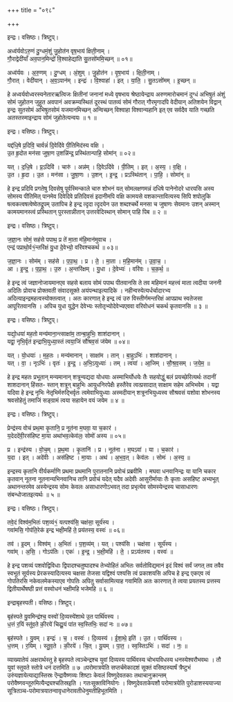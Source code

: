 +++
title = "०९८"

+++


इन्द्रः। वसिष्ठः। त्रिष्टुप्।

अध्व॑र्यवोऽरु॒णं दु॒ग्धमं॒शुं जु॒होत॑न वृष॒भाय॑ क्षिती॒नाम् ।  
गौ॒राद्वेदी॑याँ अव॒पान॒मिन्द्रो॑ वि॒श्वाहेद्या॑ति सु॒तसो॑ममि॒च्छन् ॥ ०१॥

अध्व॑र्यवः । अ॒रु॒णम् । दु॒ग्धम् । अं॒शुम् । जु॒होत॑न । वृ॒ष॒भाय॑ । क्षि॒ती॒नाम् ।  
गौ॒रात् । वेदी॑यान् । अ॒व॒ऽपान॑म् । इन्द्रः॑ । वि॒श्वाहा॑ । इत् । या॒ति॒ । सु॒तऽसो॑मम् । इ॒च्छन् ॥

हे अध्वर्यवोध्वरस्यनेतारऋत्विजः क्षितीनां जनानां मध्ये वृषभाय श्रेष्ठायेन्द्राय अरुणमारोचमानं दुग्धं अभिषुतं अंशुं सोमं जुहोतन जुहुत अवपानं अवक्रम्यस्थितं दूरस्थं पातव्यं सोमं गौरात् गौरमृगादपि वेदीयान् अतिशयेन विद्वान् इन्द्रः सुतसोमं अभिषुतसोमं यजमानमिच्छन् अन्विच्छन् विश्वाहा विश्वान्यहानि इत् एव सर्वदैव याति गच्छति अतस्तस्माइन्द्राय सोमं जुहोतेत्यन्वयः ॥ १ ॥

इन्द्रः। वसिष्ठः। त्रिष्टुप्।

यद्द॑धि॒षे प्र॒दिवि॒ चार्वन्नं॑ दि॒वेदि॑वे पी॒तिमिद॑स्य वक्षि ।  
उ॒त हृ॒दोत मन॑सा जुषा॒ण उ॒शन्नि॑न्द्र॒ प्रस्थि॑तान्पाहि॒ सोमा॑न् ॥ ०२॥

यत् । द॒धि॒षे । प्र॒ऽदिवि॑ । चारु॑ । अन्न॑म् । दि॒वेऽदि॑वे । पी॒तिम् । इत् । अ॒स्य॒ । व॒क्षि॒ ।  
उ॒त । हृ॒दा । उ॒त । मन॑सा । जु॒षा॒णः । उ॒शन् । इ॒न्द्र॒ । प्रऽस्थि॑तान् । पा॒हि॒ । सोमा॑न् ॥

हे इन्द्र प्रदिवि प्रगतेषु दिवसेषु पूर्वस्मिन्काले चारु शोभनं यत् सोमलक्षणमन्नं दधिषे पानेनोदरे धारयसि अस्य सोमस्य पीतिमित् पानमेव दिवेदिवे प्रतिदिवसं इदानीमपि वक्षि कामयसे वशकान्तावित्यस्य सिपि शपोलुकि षत्वकत्वषत्वेष्वेतद्रूपम् उतापिच हे इन्द्र त्दृदा त्दृदयेन उत शब्दश्चर्थे मनसा च जुषाणः सेवमानः उशन् अस्मान् कामयमानस्त्वं प्रस्थितान् पुरस्तान्नीतान् उत्तरवेदिस्थान् सोमान् पाहि पिब ॥ २ ॥

इन्द्रः। वसिष्ठः। त्रिष्टुप्।

ज॒ज्ञा॒नः सोमं॒ सह॑से पपाथ॒ प्र ते॑ मा॒ता म॑हि॒मान॑मुवाच ।  
एन्द्र॑ पप्राथो॒र्व१॒॑न्तरि॑क्षं यु॒धा दे॒वेभ्यो॒ वरि॑वश्चकर्थ ॥ ०३॥

ज॒ज्ञा॒नः । सोम॑म् । सह॑से । प॒पा॒थ॒ । प्र । ते॒ । मा॒ता । म॒हि॒मान॑म् । उ॒वा॒च॒ ।  
आ । इ॒न्द्र॒ । प॒प्रा॒थ॒ । उ॒रु । अ॒न्तरि॑क्षम् । यु॒धा । दे॒वेभ्यः॑ । वरि॑वः । च॒क॒र्थ॒ ॥

हे इन्द्र त्वं जज्ञानोजायमानएव सहसे बलाय सोमं पपाथ पीतवानसि ते तव महिमानं महत्त्वं माता त्वदीया जननी अदितिः प्रोवाच प्रोक्तवती संवादसूक्ते अयंपन्थाइत्यादिके । नहीन्वस्येत्यर्धर्चादारभ्य अदित्याइन्द्रमहत्वस्योक्तत्वात् । अतः कारणात् हे इन्द्र त्वं उरु विस्तीर्णमन्तरिक्षं आपप्राथ स्वतेजसा आपूरितवानसि । अपिच युधा युद्धेन देवेभ्यः स्तोतृभ्योदेवेभ्यएववा वरिवोधनं चकर्थ कृतवानसि ॥ ३ ॥

इन्द्रः। वसिष्ठः। त्रिष्टुप्।

यद्यो॒धया॑ मह॒तो मन्य॑माना॒न्त्साक्षा॑म॒ तान्बा॒हुभिः॒ शाश॑दानान् ।  
यद्वा॒ नृभि॒र्वृत॑ इन्द्राभि॒युध्या॒स्तं त्वया॒जिं सौ॑श्रव॒सं ज॑येम ॥ ०४॥

यत् । यो॒धयाः॑ । म॒ह॒तः । मन्य॑मानान् । साक्षा॑म । तान् । बा॒हुऽभिः॑ । शाश॑दानान् ।  
यत् । वा॒ । नृऽभिः॑ । वृतः॑ । इ॒न्द्र॒ । अ॒भि॒ऽयुध्याः॑ । तम् । त्वया॑ । आ॒जिम् । सौ॒श्र॒व॒सम् । ज॒ये॒म॒ ॥

हे इन्द्र महतः प्रभूतान् मन्यमानान् शत्रून्यद्यदा योधयाः अस्माभिर्योधयेः तैः सहयोद्धुं बलं प्रयच्छेरित्यर्थः तदानीं शाशदानान् हिंसत- स्तान् शत्रून् बाहुभिः आयुधनिरपेक्षैः हस्तैरेव त्वत्प्रसादात् साक्षाम सहेम अभिभवेम । यद्वा यदिवा हे इन्द्र नृभिः नेतृभिर्मरुद्भिर्वृतः त्वमेवाभियुध्याः अस्मदीयान् शत्रूनभियुध्यस्व सौश्रवसं यशोवा शोभनस्य श्रवसोहेतुं तमाजिं सङ्ग्रामं त्वया सहायेन वयं जयेम ॥ ४ ॥

इन्द्रः। वसिष्ठः। त्रिष्टुप्।

प्रेन्द्र॑स्य वोचं प्रथ॒मा कृ॒तानि॒ प्र नूत॑ना म॒घवा॒ या च॒कार॑ ।  
य॒देददे॑वी॒रस॑हिष्ट मा॒या अथा॑भव॒त्केव॑लः॒ सोमो॑ अस्य ॥ ०५॥

प्र । इन्द्र॑स्य । वो॒च॒म् । प्र॒थ॒मा । कृ॒तानि॑ । प्र । नूत॑ना । म॒घऽवा॑ । या । च॒कार॑ ।  
य॒दा । इत् । अदे॑वीः । अस॑हिष्ट । मा॒याः । अथ॑ । अ॒भ॒व॒त् । केव॑लः । सोमः॑ । अ॒स्य॒ ॥

इन्द्रस्य कृतानि वीर्यकर्माणि प्रथमा प्रथमानि पुरातनानि प्रवोचं प्रब्रवीमि । मघवा धनवानिन्द्रः या यानि चकार कृतवान् नूतना नूतनान्यभिनवानिच तानि प्रवोचं यदेत् यदैव अदेवीः आसुरीर्मायाः तैः कृताः असहिष्ट अभ्यभूत् अथानन्तरमेव अस्येन्द्रस्य सोमः केवलः असाधारणो॓ऽभवत् तदा प्रभृत्येव सोमस्येन्द्रस्य चासाधारणः संबन्धोजातइत्यर्थः ॥ ५ ॥

इन्द्रः। वसिष्ठः। त्रिष्टुप्।

तवे॒दं विश्व॑म॒भितः॑ पश॒व्यं१॒॑ यत्पश्य॑सि॒ चक्ष॑सा॒ सूर्य॑स्य ।  
गवा॑मसि॒ गोप॑ति॒रेक॑ इन्द्र भक्षी॒महि॑ ते॒ प्रय॑तस्य॒ वस्वः॑ ॥ ०६॥

तव॑ । इ॒दम् । विश्व॑म् । अ॒भितः॑ । प॒श॒व्य॑म् । यत् । पश्य॑सि । चक्ष॑सा । सूर्य॑स्य ।  
गवा॑म् । अ॒सि॒ । गोऽप॑तिः । एकः॑ । इ॒न्द्र॒ । भ॒क्षी॒महि॑ । ते॒ । प्रऽय॑तस्य । वस्वः॑ ॥

हे इन्द्र पशव्यं पशवोद्विविधाः द्विपादश्चतुष्पादश्च तेभ्योहितं अभितः सर्वतोविद्यमानं इदं विश्वं सर्वं जगत् तव तवैव स्वभूतं सूर्यस्य प्रेरकस्यादित्यस्य चक्षसा तेजसा यद्विश्वं पश्यसि त्वं प्रकाशयसि अपिच हे इन्द्र एकएव त्वं गोपतिरसि नकेवलमेकस्याएव गोपतिः अपितु सर्वासामित्याह गवामिति अतः कारणात् ते त्वया प्रयतस्य प्रत्तस्य द्वितीयार्थेषष्ठी प्रत्तं वस्वोधनं भक्षीमहि भजेमहि ॥ ६ ॥

इन्द्राबृहस्पती। वसिष्ठः। त्रिष्टुप्।

बृह॑स्पते यु॒वमिन्द्र॑श्च॒ वस्वो॑ दि॒व्यस्ये॑शाथे उ॒त पार्थि॑वस्य ।  
ध॒त्तं र॒यिं स्तु॑व॒ते की॒रये॑ चिद्यू॒यं पा॑त स्व॒स्तिभिः॒ सदा॑ नः ॥ ०७॥

बृह॑स्पते । यु॒वम् । इन्द्रः॑ । च॒ । वस्वः॑ । दि॒व्यस्य॑ । ई॒शा॒थे॒ इति॑ । उ॒त । पार्थि॑वस्य ।  
ध॒त्तम् । र॒यिम् । स्तु॒व॒ते । की॒रये॑ । चि॒त् । यू॒यम् । पा॒त॒ । स्व॒स्तिऽभिः॑ । सदा॑ । नः॒ ॥

व्याख्यातेयं अक्षरार्थस्तु हे बृहस्पते त्वञ्चेन्द्रश्च युवां दिव्यस्य पार्थिवस्य चोभयविधस्य धनस्येश्वरौभवथः । तौ युवां स्तुवते स्तोत्रे धनं दत्तमिति ॥ ७ ॥परोमात्रयेति सप्तर्चमेकादशं सूक्तं वसिष्ठस्यार्षं त्रैष्टुभं उरुंयज्ञायेत्याद्यास्तिस्रः ऎन्द्रावैष्णव्यः शिष्टाः केवलं विष्णुदेवतकाः तथाचानुक्रान्तम् परोवैष्णवन्तूरुमित्यैन्द्र्यश्चतिस्रइति । गतःसूक्तविनियोगः । विष्णुदेवताकेपशौ परोमात्रयेति पुरोडाशस्ययाज्या सूत्रितञ्च-परोमात्रयातन्वावृधानेरावतीधेनुमतीहिभूतमिति ।